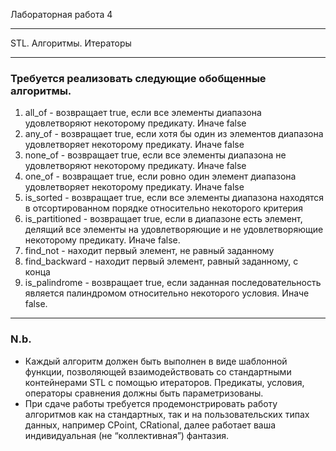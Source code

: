 Лабораторная работа 4 

---

STL. Алгоритмы. Итераторы

---

### Требуется реализовать следующие обобщенные алгоритмы.
1. all_of - возвращает true, если все элементы диапазона удовлетворяют
   некоторому предикату. Иначе false
2. any_of - возвращает true, если хотя бы один из элементов диапазона
   удовлетворяет некоторому предикату. Иначе false
3. none_of - возвращает true, если все элементы диапазона не удовлетворяют
   некоторому предикату. Иначе false
4. one_of - возвращает true, если ровно один элемент диапазона удовлетворяет
   некоторому предикату. Иначе false
5. is_sorted - возвращает true, если все элементы диапазона находятся в
   отсортированном порядке относительно некоторого критерия
6. is_partitioned - возвращает true, если в диапазоне есть элемент, делящий все
   элементы на удовлетворяющие и не удовлетворяющие некоторому предикату.
   Иначе false.
7. find_not - находит первый элемент, не равный заданному
8. find_backward - находит первый элемент, равный заданному, с конца
9. is_palindrome - возвращает true, если заданная последовательность является
   палиндромом относительно некоторого условия. Иначе false.

---

### N.b.

* Каждый алгоритм должен быть выполнен в виде шаблонной функции,
позволяющей взаимодействовать со стандартными контейнерами STL с
помощью итераторов. Предикаты, условия, операторы сравнения
должны быть параметризованы.
* При сдаче работы требуется продемонстрировать работу алгоритмов как
на стандартных, так и на пользовательских типах данных, например
CPoint, CRational, далее работает ваша индивидуальная (не
“коллективная”) фантазия.